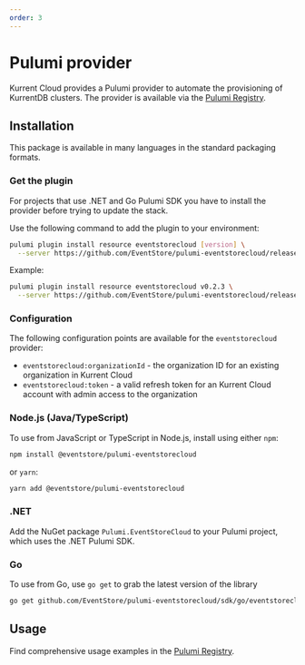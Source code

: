 ```yaml
---
order: 3
---
```


# Pulumi provider

Kurrent Cloud provides a Pulumi provider to automate the provisioning of KurrentDB clusters. The provider is available via the [Pulumi Registry][pulumi provider].

## Installation

This package is available in many languages in the standard packaging formats.

### Get the plugin

For projects that use .NET and Go Pulumi SDK you have to install the provider before trying to update the stack.

Use the following command to add the plugin to your environment:

```bash
pulumi plugin install resource eventstorecloud [version] \
  --server https://github.com/EventStore/pulumi-eventstorecloud/releases/download/[version]
```

Example:

```bash
pulumi plugin install resource eventstorecloud v0.2.3 \
  --server https://github.com/EventStore/pulumi-eventstorecloud/releases/download/v0.2.7
```

### Configuration

The following configuration points are available for the `eventstorecloud` provider:

- `eventstorecloud:organizationId` - the organization ID for an existing organization in Kurrent Cloud
- `eventstorecloud:token` - a valid refresh token for an Kurrent Cloud account with admin access to the organization

### Node.js (Java/TypeScript)

To use from JavaScript or TypeScript in Node.js, install using either `npm`:

```bash
npm install @eventstore/pulumi-eventstorecloud
```

or `yarn`:

```bash
yarn add @eventstore/pulumi-eventstorecloud
```

### .NET

Add the NuGet package `Pulumi.EventStoreCloud` to your Pulumi project, which uses the .NET Pulumi SDK.

### Go

To use from Go, use `go get` to grab the latest version of the library

```bash
go get github.com/EventStore/pulumi-eventstorecloud/sdk/go/eventstorecloud
```

## Usage

Find comprehensive usage examples in the [Pulumi Registry][pulumi provider].

[pulumi provider]: https://www.pulumi.com/registry/packages/eventstorecloud/
